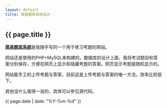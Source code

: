 ```yaml
---
layout: default
title: 简易题库系统设计
---
```

{{ page.title }}
----------------

[**简易题库系统**](https://github.com/cforth/weblab/tree/gh-pages/fxcx)是我随手写的一个用于练习考题的网站。

网站还是使用的PHP+MySQL来构建的。数据库的设计上面，我将考试题目和答案分别保存，方便在网页上显示和隐藏考题的答案。网页显示考题是随机显示的。

网站能手工的上传考题与答案，目前这是上传考题与答案的唯一方法。效率比较低下。

其他没什么值得一说的，具体可以参见源代码。

{{ page.date | date: "%Y-%m-%d" }}
